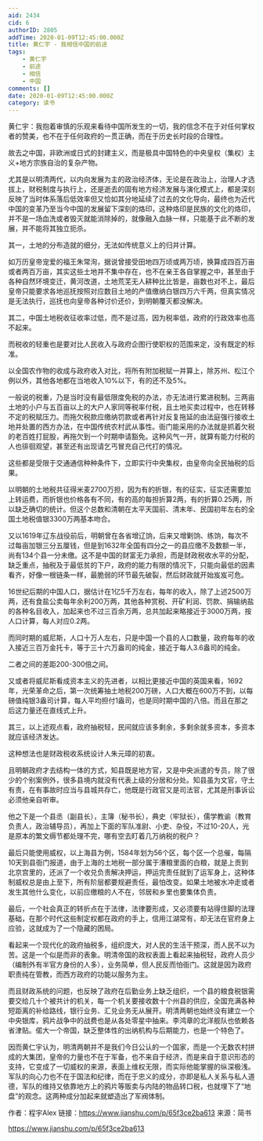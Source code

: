 ```yaml
---
aid: 2434
cid: 6
authorID: 2805
addTime: 2020-01-09T12:45:00.000Z
title: 黄仁宇 - 我相信中国的前途
tags:
    - 黄仁宇
    - 前途
    - 相信
    - 中国
comments: []
date: 2020-01-09T12:45:00.000Z
category: 读书
---
```


黄仁宇：我抱着审慎的乐观来看待中国所发生的一切，我的信念不在于对任何掌权者的赞美，也不在于任何政府的一贯正确，而在于历史长时段的合理性。

故去之中国，非欧洲或日式的封建主义，而是极具中国特色的中央皇权（集权）主义+地方宗族自治的复杂产物。

尤其是以明清两代，以内向发展为主的政治经济体，无论是在政治上，治理人才选拔上，财税制度与执行上，还是逝去的固有地方经济发展与演化模式上，都是深刻反映了当时体系落后低效率但又恰如其分地延续了过去的文化导向，最终也为近代中国的变革乃至当今中国的发展留下深刻的烙印，这种烙印是民族的文化的烙印，并不是一场血洗或者毁灭就能消除掉的，就像融入血脉一样，只能基于此不断的发展，并不能将其独立扼杀。

其一，土地的分布造就的细分，无法如传统意义上的归并计算。

如万历皇帝宠爱的福王朱常洵，据说曾接受田地四万顷或两万顷，换算成四百万亩或者两百万亩，其实这些土地并不集中存在，也不在亲王各自掌握之中，甚至由于各种自然环境变迁，黄河改道，土地荒芜无人耕种比比皆是，亩数也对不上，最后皇帝只能要求各地巡抚按照对应数目土地的产值缴纳白银四万六千两，但真实情况是无法执行，巡抚也向皇帝各种讨价还价，到明朝覆灭都没解决。

其二，中国土地税收征收率过低，而不是过高，因为税率低，政府的行政效率也高不起来。

而税收的轻重也是要对比人民收入与政府企图行使职权的范围来定，没有既定的标准。

以全国农作物的收成与政府收入对比，将所有附加税赋一并算上，除苏州、松江个例以外，其他各地都在当地收入10%以下，有的还不及5%。

一般说的税重，乃是当时没有最低限度免税的办法，亦无法进行累进税制。三两亩土地的小户与五百亩以上的大户人家同等税率付税，且土地买卖过程中，也在转移不定的税赋压力。而拖欠税款应缴纳罚款或者再针对反复拖延的由法庭强行接收土地并处置的西方办法，在中国传统农村武从事性。衙门能采用的办法就是抓着欠税的老百姓打屁股，再拖欠到一个时期申请豁免。这种风气一开，就算有能力付税的人也徘徊观望，甚至还有出现请乞丐冒充自己代打的情况。

这些都是受限于交通通信种种条件下，立即实行中央集权，由皇帝向全民抽税的后果。

以明朝的土地税共征得米麦2700万担，因为有的折银，有的征实，征实还需要加上转运费，而折银也价格各有不同，有的高的每担折算2两，有的折算0.25两，所以缺乏确切的统计。但这个总数和清朝在太平天国前、清末年、民国初年左右的全国土地税值银3300万两基本吻合。

又以1619年辽东战役前后，明朝曾在各省增辽饷，后来又增剿饷、练饷，每次不过每亩加银三分五厘钱，但是到1632年全国有四分之一的县应缴不及数额一半，尚有134个县一分未缴。这不是中国的财富无力承担，而是财政税收水平的分配，缺乏重点，抽税及于最低贫的下户，政府的能力有限的情况下，只能向最低的因素看齐，好像一根链条一样，最脆弱的环节最先破裂，然后财政就开始岌岌可危。

16世纪后期的中国人口，据估计在1亿5千万左右，每年的收入，除了上述2500万两，还有食盐公卖每年余利200万两，其他各种赏税、开矿利润、罚款、捐输纳盐的各种名目收入，加起来也不过三百余万两，总共加起来略接近于3000万两，按人口计算，每人对应0.2两。

而同时期的威尼斯，人口十万人左右，只是中国一个县的人口数量，政府每年的收入接近三百万金托卡，等于三十六万盎司的纯金，接近于每人3.6盎司的纯金。

二者之间的差距200-300倍之间。

又或者将威尼斯看成资本主义的先进者，以相比更接近中国的英国来看，1692年，光荣革命之后，第一次统筹抽土地税200万磅，人口大概在600万不到，以每磅值纯银3盎司计算，每人平均担付1盎司，也是同时期中国的八倍。而且在那之后这力量还在直线式上升。

其三，以上述观点看，政府抽税轻，民间就应该多剩余，多剩余就多资本，多资本就应该经济发达。

这种想法也是财政税收系统设计人朱元璋的初衷。

且明朝政府才去结构一体的方式，知县既是地方官，又是中央派遣的专员，除了很少的个别案例外，很多县境内就没有代表上级的分居和分处。知县虽为文官，守土有责，在有事故时应当与县城共存亡，他既是行政官又是司法官，尤其是刑事诉讼必须他亲自听审。

他之下是一个县丞（副县长），主簿（秘书长），典史（牢狱长），儒学教谕（教育负责人，政治辅导员），再加上下面的军队准尉、小吏、杂役，不过10-20人，光是原本的繁文缛节都处理不完，哪有空去盯着几万纳税的税户？

最后只能使用威权，以上海县为例，1584年划为56个区，每个区一个总催，每隔10天到县衙门报道，由于上海的土地税一部分属于漕粮里面的白粮，就是上贡到北京宫里的，还派了一个收兑负责解决押运，押运完责任就到了运军身上，这种体制威权总是由上至下，所有阶层都要规避责任，最怕改变。如果土地被水冲走或者发生其他什么变化，以前应缴粮的人不在，邻居和乡里也要集体负责。

最后，一个社会真正的转折点在于法律，法律要形成，又必须要有站得住脚的法理基础，在那个时代这些制定权都在政府的手上，信用江湖常有，却无法在官府身上应验，这就成为了一个隐藏的困局。

看起来一个现代化的政府抽税多，组织庞大，对人民的生活干预深，而人民不以为苦。这是一个似是而非的表象。明清帝国的政权表面上看起来抽税轻，政府人员少（编制外有半官方身份的人多），业务简单，但人民反而怕衙门。这就是因为政府职责纯在管教，而西方政府的功能以服务为主。

而且财政系统的问题，也反映了政府在后勤业务上缺乏组织，一个县的粮食税银需要交给几十个被共计的机关，每一个机关要接收数十个州县的供应，全国充满各种短距离的补给路线，银行业务、汇兑业务无从展开。明清两朝也始终没有建立一个中央银库，鸦片战争中的战费也是从各处零星中抽来。李鸿章的北洋舰队也依赖各省津贴。偌大一个帝国，缺乏整体性的出纳机构与后期能力，也是一个特色了。

因而黄仁宇认为，明清两朝并不是我们今日公认的一个国家，而是一个无数农村拼成的大集团，皇帝的力量也不在于军备，也不来自于经济，而是来自于意识形态的支持，它变成了一切威权的来源，表面上维权无限，而实际他能掌握的纵深极浅。军队的向心力也不在于国法和纪律，而在于忠义的成分，亦即是私人关系与私人道德，军队的维持又依靠地方上的鸦片等贩卖与内陆的物品转口税，也就埋下了“地盘”的观念。这两种成分加起来就塑造出了军阀体制。

作者：程宇Alex 链接：https://www.jianshu.com/p/65f3ce2ba613 来源：简书

https://www.jianshu.com/p/65f3ce2ba613
